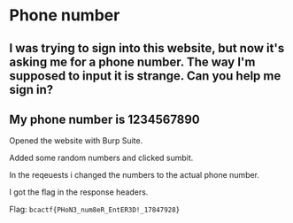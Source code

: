# Phone number

## I was trying to sign into this website, but now it's asking me for a phone number. The way I'm supposed to input it is strange. Can you help me sign in?

## My phone number is 1234567890

Opened the website with Burp Suite.

Added some random numbers and clicked sumbit.

In the reqeuests i changed the numbers to the actual phone number.

I got the flag in the response headers.

Flag: `bcactf{PHoN3_num8eR_EntER3D!_17847928}`